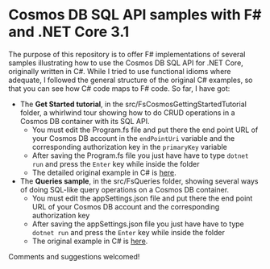 # Cosmos DB SQL API samples with F# and .NET Core 3.1

The purpose of this repository is to offer F# implementations of several samples illustrating how to use the Cosmos DB SQL API for .NET Core, originally written in C#. While I tried to use functional idioms where adequate, I followed the general structure of the original C# examples, so that you can see how C# code maps to F# code. So far, I have got:

* The **Get Started tutorial**, in the src/FsCosmosGettingStartedTutorial folder, a whirlwind tour showing how to do CRUD operations in a Cosmos DB container with its SQL API.
  * You must edit the Program.fs file and put there the end point URL of your Cosmos DB account in the ``endPointUri`` variable and the corresponding authorization key in the ``primaryKey`` variable
  * After saving the Program.fs file you just have have to type ``dotnet run`` and press the ``Enter`` key while inside the folder
  * The detailed original example in C# is [here](https://aka.ms/CosmosDotnetGetStarted).
* The **Queries sample**, in the src/FsQueries folder, showing several ways of doing SQL-like query operations on a Cosmos DB container.
  * You must edit the appSettings.json file and put there the end point URL of your Cosmos DB account and the corresponding authorization key
  * After saving the appSettings.json file you just have have to type ``dotnet run`` and press the ``Enter`` key while inside the folder
  * The original example in C# is [here](https://github.com/Azure/azure-cosmos-dotnet-v3/tree/master/Microsoft.Azure.Cosmos.Samples/Usage/Queries).

Comments and suggestions welcomed!
